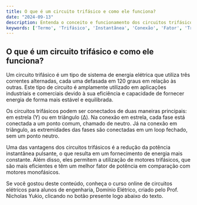 ```yaml
---
title: O que é um circuito trifásico e como ele funciona?
date: "2024-09-13"
description: Entenda o conceito e funcionamento dos circuitos trifásicos, essenciais em sistemas de energia elétrica.
keywords: ['Termo', 'Trifásico', 'Instantânea', 'Conexão', 'Fator', 'Triângulo-Triângulo', 'Circuito']
---
```


## O que é um circuito trifásico e como ele funciona?

Um circuito trifásico é um tipo de sistema de energia elétrica que utiliza três correntes alternadas, cada uma defasada em 120 graus em relação às outras. Este tipo de circuito é amplamente utilizado em aplicações industriais e comerciais devido à sua eficiência e capacidade de fornecer energia de forma mais estável e equilibrada.

Os circuitos trifásicos podem ser conectados de duas maneiras principais: em estrela (Y) ou em triângulo (Δ). Na conexão em estrela, cada fase está conectada a um ponto comum, chamado de neutro. Já na conexão em triângulo, as extremidades das fases são conectadas em um loop fechado, sem um ponto neutro.

Uma das vantagens dos circuitos trifásicos é a redução da potência instantânea pulsante, o que resulta em um fornecimento de energia mais constante. Além disso, eles permitem a utilização de motores trifásicos, que são mais eficientes e têm um melhor fator de potência em comparação com motores monofásicos.

Se você gostou deste conteúdo, conheça o curso online de circuitos elétricos para alunos de engenharia, Domínio Elétrico, criado pelo Prof. Nicholas Yukio, clicando no botão presente logo abaixo do texto.